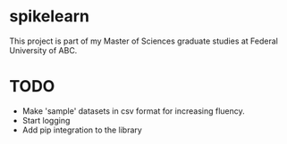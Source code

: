 # spikelearn

This project is part of my Master of Sciences graduate studies at Federal University of ABC.

# TODO

- Make 'sample' datasets in csv format for increasing fluency.
- Start logging
- Add pip integration to the library
